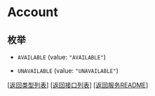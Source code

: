 # Account

## 枚举


* `AVAILABLE` (value: `"AVAILABLE"`)

* `UNAVAILABLE` (value: `"UNAVAILABLE"`)


[\[返回类型列表\]](README.md#类型列表)
[\[返回接口列表\]](README.md#接口列表)
[\[返回服务README\]](README.md)


